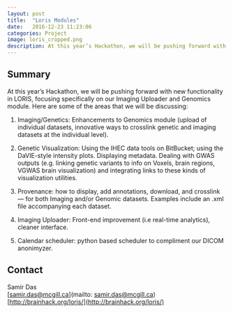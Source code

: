```yaml
---
layout: post
title:  "Loris Modules"
date:   2016-12-23 11:23:06
categories: Project
image: loris_cropped.png
description: At this year’s Hackathon, we will be pushing forward with new functionality in LORIS, focusing specifically on our Imaging Uploader and Genomics module.
---
```

Summary
-------
At this year’s Hackathon, we will be pushing forward with new functionality in LORIS, focusing specifically on our Imaging Uploader and Genomics module. Here are some of the areas that we will be discussing:

1. Imaging/Genetics: Enhancements to Genomics module (upload of individual datasets, innovative ways to crosslink genetic and imaging datasets at the individual level).

2. Genetic Visualization: Using the IHEC data tools on BitBucket; using the DaVIE-style intensity plots. Displaying metadata. Dealing with GWAS outputs (e.g. linking genetic variants to info on Voxels, brain regions, VGWAS brain visualization) and integrating links to these kinds of visualization utilities.

3. Provenance: how to display, add annotations, download, and crosslink — for both Imaging and/or Genomic datasets. Examples include an .xml file accompanying each dataset.

4. Imaging Uploader: Front-end improvement (i.e real-time analytics), cleaner interface.

5. Calendar scheduler: python based scheduler to compliment our DICOM anonimyzer.


## Contact  
Samir Das  
[samir.das@mcgill.ca](mailto: samir.das@mcgill.ca)  
[http://brainhack.org/loris/](http://brainhack.org/loris/)  
